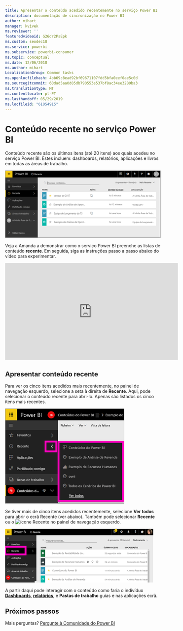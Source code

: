 ```yaml
---
title: Apresentar o conteúdo acedido recentemente no serviço Power BI
description: documentação de sincronização no Power BI
author: mihart
manager: kvivek
ms.reviewer: ''
featuredvideoid: G26dr2PsEpk
ms.custom: seodec18
ms.service: powerbi
ms.subservice: powerbi-consumer
ms.topic: conceptual
ms.date: 12/06/2018
ms.author: mihart
LocalizationGroup: Common tasks
ms.openlocfilehash: 4bb69c8ead92bf69671107fdd5bfa0eef0ae5c0d
ms.sourcegitcommit: 60dad5aa0d85db790553e537bf8ac34ee3289ba3
ms.translationtype: MT
ms.contentlocale: pt-PT
ms.lasthandoff: 05/29/2019
ms.locfileid: "61054915"
---
```

# <a name="recent-content-in-power-bi-service"></a>Conteúdo **recente** no serviço Power BI
Conteúdo recente são os últimos itens (até 20 itens) aos quais acedeu no serviço Power BI.  Estes incluem: dashboards, relatórios, aplicações e livros em todas as áreas de trabalho.

![Janela Conteúdo recente](./media/end-user-recent/power-bi-recent-screen.png)

Veja a Amanda a demonstrar como o serviço Power BI preenche as listas de conteúdo **recente**. Em seguida, siga as instruções passo a passo abaixo do vídeo para experimentar.

<iframe width="560" height="315" src="https://www.youtube.com/embed/G26dr2PsEpk" frameborder="0" allowfullscreen></iframe>

## <a name="display-recent-content"></a>Apresentar conteúdo recente
Para ver os cinco itens acedidos mais recentemente, no painel de navegação esquerdo, selecione a seta à direita de **Recente**.  Aqui, pode selecionar o conteúdo recente para abri-lo. Apenas são listados os cinco itens mais recentes.

![Lista de opções Conteúdo recente](./media/end-user-recent/power-bi-recent-flyout-new.png)

Se tiver mais de cinco itens acedidos recentemente, selecione **Ver todos** para abrir o ecrã Recente (ver abaixo). Também pode selecionar **Recente** ou o ![ícone Recente](./media/end-user-recent/power-bi-recent-icon.png) no painel de navegação esquerdo.

![apresentar todo o conteúdo recente](./media/end-user-recent/power-bi-recent-list.png)

A partir daqui pode interagir com o conteúdo como faria o indivíduo [ **Dashboards**](end-user-dashboards.md), [ **relatórios**](end-user-reports.md), e  **Pastas de trabalho** guias e nas aplicações <!--[**Apps**](end-user-apps.md)--> ecrã.

## <a name="next-steps"></a>Próximos passos
<!--[Power BI service Apps](end-user-apps.md)-->

Mais perguntas? [Pergunte à Comunidade do Power BI](http://community.powerbi.com/)

